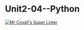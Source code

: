 # Unit2-04--Python
[![Mr Coxall's Super Linter](https://github.com/ICS3U-Programming-Aaron-R-V-K/Unit2-04--Python/workflows/Mr%20Coxall's%20Super%20Linter/badge.svg)](https://github.com/ICS3U-Programming-Aaron-R-V-K/Unit2-04--Python/actions/)
